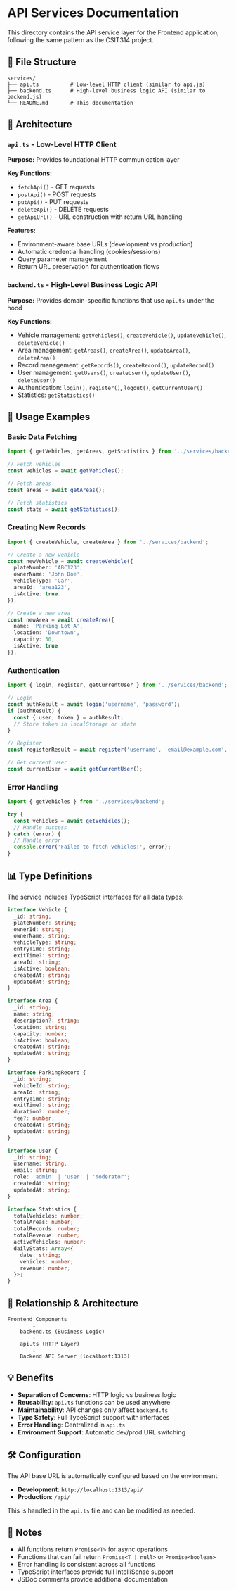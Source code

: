 # API Services Documentation

This directory contains the API service layer for the Frontend application, following the same pattern as the CSIT314 project.

## 📁 File Structure

```
services/
├── api.ts          # Low-level HTTP client (similar to api.js)
├── backend.ts      # High-level business logic API (similar to backend.js)
└── README.md       # This documentation
```

## 🔧 Architecture

### `api.ts` - Low-Level HTTP Client
**Purpose:** Provides foundational HTTP communication layer

**Key Functions:**
- `fetchApi()` - GET requests
- `postApi()` - POST requests  
- `putApi()` - PUT requests
- `deleteApi()` - DELETE requests
- `getApiUrl()` - URL construction with return URL handling

**Features:**
- Environment-aware base URLs (development vs production)
- Automatic credential handling (cookies/sessions)
- Query parameter management
- Return URL preservation for authentication flows

### `backend.ts` - High-Level Business Logic API
**Purpose:** Provides domain-specific functions that use `api.ts` under the hood

**Key Functions:**
- Vehicle management: `getVehicles()`, `createVehicle()`, `updateVehicle()`, `deleteVehicle()`
- Area management: `getAreas()`, `createArea()`, `updateArea()`, `deleteArea()`
- Record management: `getRecords()`, `createRecord()`, `updateRecord()`
- User management: `getUsers()`, `createUser()`, `updateUser()`, `deleteUser()`
- Authentication: `login()`, `register()`, `logout()`, `getCurrentUser()`
- Statistics: `getStatistics()`

## 🚀 Usage Examples

### Basic Data Fetching
```typescript
import { getVehicles, getAreas, getStatistics } from '../services/backend';

// Fetch vehicles
const vehicles = await getVehicles();

// Fetch areas
const areas = await getAreas();

// Fetch statistics
const stats = await getStatistics();
```

### Creating New Records
```typescript
import { createVehicle, createArea } from '../services/backend';

// Create a new vehicle
const newVehicle = await createVehicle({
  plateNumber: 'ABC123',
  ownerName: 'John Doe',
  vehicleType: 'Car',
  areaId: 'area123',
  isActive: true
});

// Create a new area
const newArea = await createArea({
  name: 'Parking Lot A',
  location: 'Downtown',
  capacity: 50,
  isActive: true
});
```

### Authentication
```typescript
import { login, register, getCurrentUser } from '../services/backend';

// Login
const authResult = await login('username', 'password');
if (authResult) {
  const { user, token } = authResult;
  // Store token in localStorage or state
}

// Register
const registerResult = await register('username', 'email@example.com', 'password');

// Get current user
const currentUser = await getCurrentUser();
```

### Error Handling
```typescript
import { getVehicles } from '../services/backend';

try {
  const vehicles = await getVehicles();
  // Handle success
} catch (error) {
  // Handle error
  console.error('Failed to fetch vehicles:', error);
}
```

## 📊 Type Definitions

The service includes TypeScript interfaces for all data types:

```typescript
interface Vehicle {
  _id: string;
  plateNumber: string;
  ownerId: string;
  ownerName: string;
  vehicleType: string;
  entryTime: string;
  exitTime?: string;
  areaId: string;
  isActive: boolean;
  createdAt: string;
  updatedAt: string;
}

interface Area {
  _id: string;
  name: string;
  description?: string;
  location: string;
  capacity: number;
  isActive: boolean;
  createdAt: string;
  updatedAt: string;
}

interface ParkingRecord {
  _id: string;
  vehicleId: string;
  areaId: string;
  entryTime: string;
  exitTime?: string;
  duration?: number;
  fee?: number;
  createdAt: string;
  updatedAt: string;
}

interface User {
  _id: string;
  username: string;
  email: string;
  role: 'admin' | 'user' | 'moderator';
  createdAt: string;
  updatedAt: string;
}

interface Statistics {
  totalVehicles: number;
  totalAreas: number;
  totalRecords: number;
  totalRevenue: number;
  activeVehicles: number;
  dailyStats: Array<{
    date: string;
    vehicles: number;
    revenue: number;
  }>;
}
```

## 🔄 Relationship & Architecture

```
Frontend Components
        ↓
    backend.ts (Business Logic)
        ↓
    api.ts (HTTP Layer)
        ↓
    Backend API Server (localhost:1313)
```

## 💡 Benefits

- **Separation of Concerns**: HTTP logic vs business logic
- **Reusability**: `api.ts` functions can be used anywhere
- **Maintainability**: API changes only affect `backend.ts`
- **Type Safety**: Full TypeScript support with interfaces
- **Error Handling**: Centralized in `api.ts`
- **Environment Support**: Automatic dev/prod URL switching

## 🛠️ Configuration

The API base URL is automatically configured based on the environment:

- **Development**: `http://localhost:1313/api/`
- **Production**: `/api/`

This is handled in the `api.ts` file and can be modified as needed.

## 📝 Notes

- All functions return `Promise<T>` for async operations
- Functions that can fail return `Promise<T | null>` or `Promise<boolean>`
- Error handling is consistent across all functions
- TypeScript interfaces provide full IntelliSense support
- JSDoc comments provide additional documentation 